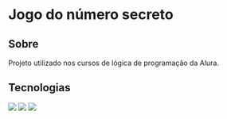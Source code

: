<h1>Jogo do número secreto</h1>

<h2> Sobre</h2>
Projeto utilizado nos cursos de lógica de programação da Alura.

## Tecnologias 
<div>
  <img src="https://img.shields.io/badge/HTML-239120?STYLW=for-the-badge&logo=html5&logoColor-white">
  <img src="https://img.shields.io/badge/CSS-239120?STYLW=for-the-badge&logo=css3&logoColor-white">
  <img src="https://img.shields.io/badge/JavaScript-239120?STYLW=for-the-badge&logo=javascript&logoColor-white">
</div>
